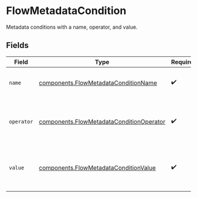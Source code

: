 # FlowMetadataCondition

Metadata conditions with a name, operator, and value.


## Fields

| Field                                                                                                | Type                                                                                                 | Required                                                                                             | Description                                                                                          | Example                                                                                              |
| ---------------------------------------------------------------------------------------------------- | ---------------------------------------------------------------------------------------------------- | ---------------------------------------------------------------------------------------------------- | ---------------------------------------------------------------------------------------------------- | ---------------------------------------------------------------------------------------------------- |
| `name`                                                                                               | [components.FlowMetadataConditionName](../../models/components/flowmetadataconditionname.md)         | :heavy_check_mark:                                                                                   | The type of match made for this rule.                                                                | metadata                                                                                             |
| `operator`                                                                                           | [components.FlowMetadataConditionOperator](../../models/components/flowmetadataconditionoperator.md) | :heavy_check_mark:                                                                                   | The comparison to make on the currency code `value`.                                                 | includes                                                                                             |
| `value`                                                                                              | [components.FlowMetadataConditionValue](../../models/components/flowmetadataconditionvalue.md)       | :heavy_check_mark:                                                                                   | The metadata to compare the transaction to.                                                          |                                                                                                      |